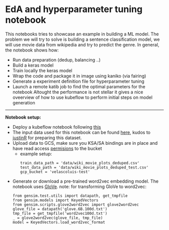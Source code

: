 # EdA and hyperparameter tuning notebook

This notebooks tries to showcase an example in building a ML model.
The problem we will try to solve is building a sentence classification model, we will use movie data from wikipedia and try to predict the genre.
In general, the notebook shows how:
- Run data preparation (dedup, balancing ..)
- Build a keras model
- Train locally the keras model
- Wrap the code and package it in image using kaniko (via fairing)
- Generate a experiment definition file for hyperparameter tuning
- Launch a remote katib job to find the optimal parameters for the notebook
Altought the performance is not stellar it gives a nice oveerview of how to use kubeflow to perform initial steps on model generation
---
**Notebook setup:**
- Deploy a kubeflow notebook following [this](https://www.kubeflow.org/docs/notebooks/setup/)
- The input data used for this notebook can be found [here](https://www.kaggle.com/jrobischon/wikipedia-movie-plots), kudos to [justinR](https://www.kaggle.com/jrobischon)  for preparing this dataset.
- Upload data to GCS, make sure you KSA/SA bindings are in place and have read access [permisions](https://www.kubeflow.org/docs/gke/authentication/) to the bucket 
    - example setup:
        ```
        train_data_path = 'data/wiki_movie_plots_deduped.csv'
        test_data_path = 'data/wiki_movie_plots_deduped_test.csv'
        gcp_bucket = 'velascoluis-test'
      ```
- Generate or download a pre-trained word2vec embedding model. The notebook uses [GloVe](https://nlp.stanford.edu/projects/glove/).
    note: for transforming GloVe to word2vec:
    ```
    from gensim.test.utils import datapath, get_tmpfile
    from gensim.models import KeyedVectors
    from gensim.scripts.glove2word2vec import glove2word2vec
    glove_file = datapath('glove.6B.100d.txt')
    tmp_file = get_tmpfile('word2vec100d.txt')
    _ = glove2word2vec(glove_file, tmp_file)
    model = KeyedVectors.load_word2vec_format
```      